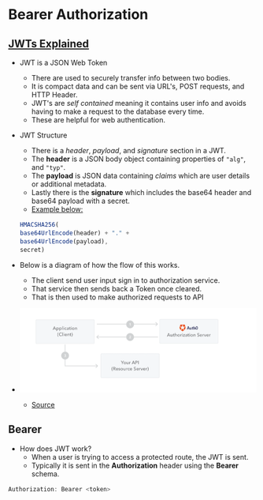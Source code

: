 # Bearer Authorization

## [JWTs Explained](https://www.youtube.com/watch?v=926mknSW9Lo)

- JWT is a JSON Web Token
  - There are used to securely transfer info between two bodies.
  - It is compact data and can be sent via URL's, POST requests, and HTTP Header.
  - JWT's are *self contained* meaning it contains user info and avoids having to make a request to the database every time.
  - These are helpful for web authentication.
- JWT Structure
  - There is a *header*, *payload*, and *signature* section in a JWT.
  - The **header** is a JSON body object containing properties of `"alg"`, and `"typ"`.
  - The **payload** is JSON data containing *claims* which are user details or additional metadata.
  - Lastly there is the **signature** which includes the base64 header and base64 payload with a secret.
  - [Example below:](https://jwt.io/introduction)

  ```js
  HMACSHA256(
  base64UrlEncode(header) + "." +
  base64UrlEncode(payload),
  secret)
  ```

- Below is a diagram of how the flow of this works.
  - The client send user input sign in to authorization service.
  - That service then sends back a Token once cleared.
  - That is then used to make authorized requests to API

- ![Diagram](/img/JWT.png)
  - [Source](https://jwt.io/introduction)

## Bearer

- How does JWT work?
  - When a user is trying to access a protected route, the JWT is sent.
  - Typically it is sent in the **Authorization** header using the **Bearer** schema.

```js
Authorization: Bearer <token>
```

